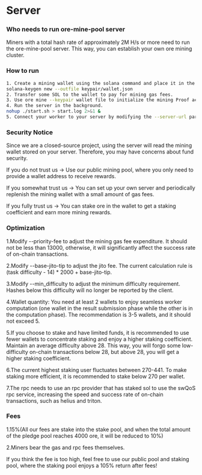 # Server

### Who needs to run ore-mine-pool server
Miners with a total hash rate of approximately 2M H/s or more need to run the ore-mine-pool server. This way, you can establish your own ore mining cluster.

### How to run

```bash
1. Create a mining wallet using the solana command and place it in the keypair folder in the same directory as the mining program.
solana-keygen new --outfile keypair/wallet.json
2. Transfer some SOL to the wallet to pay for mining gas fees.
3. Use ore mine --keypair wallet file to initialize the mining Proof account (only once per wallet).
4. Run the server in the background.
nohup ./start.sh > start.log 2>&1 &
5. Connect your worker to your server by modifying the --server-url parameter in the worker startup parameters to your server address.
```


### Security Notice
Since we are a closed-source project, using the server will read the mining wallet stored on your server. Therefore, you may have concerns about fund security.  

If you do not trust us -> Use our public mining pool, where you only need to provide a wallet address to receive rewards. 

If you somewhat trust us -> You can set up your own server and periodically replenish the mining wallet with a small amount of gas fees.  

If you fully trust us -> You can stake ore in the wallet to get a staking coefficient and earn more mining rewards.

### Optimization

1.Modify --priority-fee to adjust the mining gas fee expenditure. It should not be less than 13000, otherwise, it will significantly affect the success rate of on-chain transactions.  

2.Modify --base-jito-tip to adjust the jito fee. The current calculation rule is (task difficulty - 14) * 2000 + base-jito-tip.  

3.Modify --min_difficulty to adjust the minimum difficulty requirement. Hashes below this difficulty will no longer be reported by the client.  

4.Wallet quantity: You need at least 2 wallets to enjoy seamless worker computation (one wallet in the result submission phase while the other is in the computation phase). The recommendation is 3-5 wallets, and it should not exceed 5.  

5.If you choose to stake and have limited funds, it is recommended to use fewer wallets to concentrate staking and enjoy a higher staking coefficient. Maintain an average difficulty above 28. This way, you will forgo some low-difficulty on-chain transactions below 28, but above 28, you will get a higher staking coefficient.

6.The current highest staking user fluctuates between 270-441. To make staking more efficient, it is recommended to stake below 270 per wallet.  

7.The rpc needs to use an rpc provider that has staked sol to use the swQoS rpc service, increasing the speed and success rate of on-chain transactions, such as helius and triton.  

### Fees

1.15%(All our fees are stake into the stake pool, and when the total amount of the pledge pool reaches 4000 ore, it will be reduced to 10%)

2.Miners bear the gas and rpc fees themselves.

If you think the fee is too high, feel free to use our public pool and staking pool, where the staking pool enjoys a 105% return after fees!